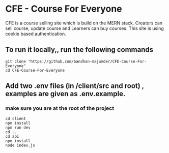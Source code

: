 # CFE - Course For Everyone
CFE is a course selling site which is build on the MERN stack. Creators can sell course, update course and Learners can buy courses. This site is using cookie based authentication. 

## To run it locally,, run the following commands
```
git clone "https://github.com/bandhan-majumder/CFE-Course-For-Everyone"
cd CFE-Course-For-Everyone
```

## Add two .env files (in /client/src and root) , examples are given as .env.example.
### make sure you are at the root of the project
```
cd client
npm install
npm run dev
cd ..
cd api
npm install
node index.js
```
